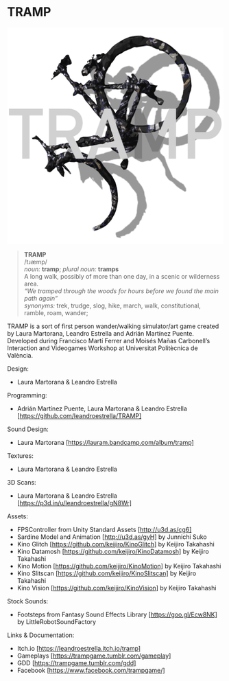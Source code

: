 # TRAMP
![GitHub Logo](/tramp/Assets/Images/Logo_TRAMP.png)
> **TRAMP**  
> /tɹæmp/  
> *noun:* **tramp**; *plural noun:* **tramps**  
> A long walk, possibly of more than one day, in a scenic or wilderness area.  
> *“We tramped through the woods for hours before we found the main path again”*  
> *synonyms:* trek, trudge, slog, hike, march, walk, constitutional, ramble, roam, wander;

TRAMP is a sort of first person wander/walking simulator/art game created by Laura Martorana, Leandro Estrella and Adrián Martínez Puente. Developed during Francisco Martí Ferrer and Moisés Mañas Carbonell’s Interaction and Videogames Workshop at Universitat Politècnica de València.

Design:
- Laura Martorana & Leandro Estrella

Programming:
- Adrián Martínez Puente, Laura Martorana & Leandro Estrella [https://github.com/leandroestrella/TRAMP]

Sound Design:
- Laura Martorana [https://lauram.bandcamp.com/album/tramp]

Textures:
- Laura Martorana & Leandro Estrella

3D Scans:
- Laura Martorana & Leandro Estrella [https://p3d.in/u/leandroestrella/gN8Wr]

Assets:
- FPSController from Unity Standard Assets [http://u3d.as/cg6]
- Sardine Model and Animation [http://u3d.as/gyH] by Junnichi Suko
- Kino Glitch [https://github.com/keijiro/KinoGlitch] by Keijiro Takahashi
- Kino Datamosh [https://github.com/keijiro/KinoDatamosh] by Keijiro Takahashi
- Kino Motion [https://github.com/keijiro/KinoMotion] by Keijiro Takahashi
- Kino Slitscan [https://github.com/keijiro/KinoSlitscan] by Keijiro Takahashi
- Kino Vision [https://github.com/keijiro/KinoVision] by Keijiro Takahashi

Stock Sounds:
- Footsteps from Fantasy Sound Effects Library [https://goo.gl/Ecw8NK] by LittleRobotSoundFactory

Links & Documentation:
- Itch.io [https://leandroestrella.itch.io/tramp]
- Gameplays [https://trampgame.tumblr.com/gameplay]
- GDD [https://trampgame.tumblr.com/gdd]
- Facebook [https://www.facebook.com/trampgame/]
